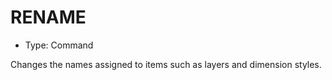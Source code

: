 # RENAME

- Type: Command

Changes the names assigned to items such as layers and dimension styles.

